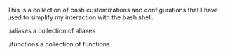 This is a collection of bash customizations and configurations that I have used to simplify my interaction with the bash shell.

./aliases
   a collection of aliases

./functions
   a collection of functions



